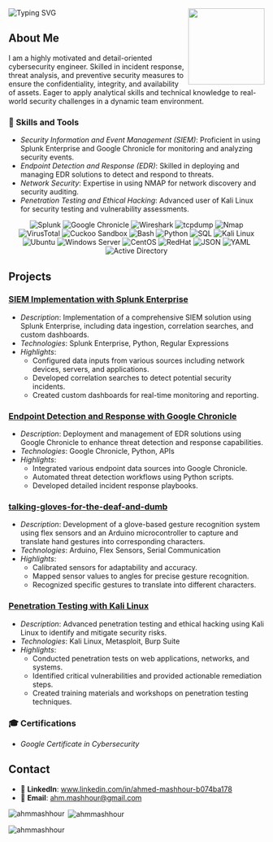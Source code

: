 <img align="right" height="150" src="https://i.giphy.com/media/v1.Y2lkPTc5MGI3NjExMjZybWx4ZXo0Y2N0anI1aHd5cWoxYmVndnlubDB5NXN2YWFxOGIybyZlcD12MV9pbnRlcm5hbF9naWZfYnlfaWQmY3Q9Zw/RDZo7znAdn2u7sAcWH/giphy.gif"  />

   </head>
<body>
    <div class="typing-svg">
                <img src="https://readme-typing-svg.herokuapp.com/?font=Righteous&size=35&center=true&vCenter=true&width=500&height=70&duration=4000&lines=Hi+There!+👋;+I'm+Ahmed+Mashhour;+Communication+Engineer;+CyberSecurity+Engineer;" alt="Typing SVG">
    </div>
</body>
</html>

## About Me
I am a highly motivated and detail-oriented cybersecurity engineer. Skilled in incident response, threat analysis, and preventive security measures to ensure the confidentiality, integrity, and availability of assets. Eager to apply analytical skills and technical knowledge to real-world security challenges in a dynamic team environment.

### 🧰 Skills and Tools
- *Security Information and Event Management (SIEM)*: Proficient in using Splunk Enterprise and Google Chronicle for monitoring and analyzing security events.
- *Endpoint Detection and Response (EDR)*: Skilled in deploying and managing EDR solutions to detect and respond to threats.
- *Network Security*: Expertise in using NMAP for network discovery and security auditing.
- *Penetration Testing and Ethical Hacking*: Advanced user of Kali Linux for security testing and vulnerability assessments.
<p align="center">
  <!-- SIEM Tools -->
  <img src="https://img.shields.io/badge/SIEM-Splunk-informational?style=flat-square&logo=splunk&logoColor=white&color=4ab197" alt="Splunk">
  <img src="https://img.shields.io/badge/SIEM-Google_Chronicle-informational?style=flat-square&logo=google&logoColor=white&color=4ab197" alt="Google Chronicle">
  
  <!-- Network and Security Tools -->
  <img src="https://img.shields.io/badge/Security-Wireshark-informational?style=flat-square&logo=wireshark&logoColor=white&color=4ab197" alt="Wireshark">
  <img src="https://img.shields.io/badge/Security-tcpdump-informational?style=flat-square&logo=wireshark&logoColor=white&color=4ab197" alt="tcpdump">
  <img src="https://img.shields.io/badge/Security-Nmap-informational?style=flat-square&logo=nmap&logoColor=white&color=4ab197" alt="Nmap">

  <!-- Malware Analysis Tools -->
  <img src="https://img.shields.io/badge/Security-VirusTotal-informational?style=flat-square&logo=virustotal&logoColor=white&color=4ab197" alt="VirusTotal">
  <img src="https://img.shields.io/badge/Security-Cuckoo_Sandbox-informational?style=flat-square&logo=sandbox&logoColor=white&color=4ab197" alt="Cuckoo Sandbox">

  <!-- Programming and Scripting -->
  <img src="https://img.shields.io/badge/Code-Bash-informational?style=flat-square&logo=gnubash&logoColor=white&color=4ab197" alt="Bash">
  <img src="https://img.shields.io/badge/Code-Python-informational?style=flat-square&logo=python&logoColor=white&color=4ab197" alt="Python">
  <img src="https://img.shields.io/badge/Database-SQL-informational?style=flat-square&logo=mysql&logoColor=white&color=4ab197" alt="SQL">

  <!-- Operating Systems -->
  <img src="https://img.shields.io/badge/OS-Kali_Linux-informational?style=flat-square&logo=kalilinux&logoColor=white&color=4ab197" alt="Kali Linux">
  <img src="https://img.shields.io/badge/OS-Ubuntu-informational?style=flat-square&logo=ubuntu&logoColor=white&color=4ab197" alt="Ubuntu">
  <img src="https://img.shields.io/badge/OS-Windows_Server-informational?style=flat-square&logo=windows&logoColor=white&color=4ab197" alt="Windows Server">
  <img src="https://img.shields.io/badge/OS-CentOS-informational?style=flat-square&logo=centos&logoColor=white&color=4ab197" alt="CentOS">
  <img src="https://img.shields.io/badge/OS-Red_Hat-informational?style=flat-square&logo=redhat&logoColor=white&color=4ab197" alt="RedHat">

  <!-- Data Formats -->
  <img src="https://img.shields.io/badge/Format-JSON-informational?style=flat-square&logo=json&logoColor=white&color=4ab197" alt="JSON">
  <img src="https://img.shields.io/badge/Format-YAML-informational?style=flat-square&logo=yaml&logoColor=white&color=4ab197" alt="YAML">

  <!-- Identity and Access -->
  <img src="https://img.shields.io/badge/Security-Active_Directory-informational?style=flat-square&logo=microsoft&logoColor=white&color=4ab197" alt="Active Directory">
</p>


## Projects
### [SIEM Implementation with Splunk Enterprise](https://github.com/yourusername/siem-splunk)
- *Description*: Implementation of a comprehensive SIEM solution using Splunk Enterprise, including data ingestion, correlation searches, and custom dashboards.
- *Technologies*: Splunk Enterprise, Python, Regular Expressions
- *Highlights*:
  - Configured data inputs from various sources including network devices, servers, and applications.
  - Developed correlation searches to detect potential security incidents.
  - Created custom dashboards for real-time monitoring and reporting.

### [Endpoint Detection and Response with Google Chronicle](https://github.com/yourusername/edr-google-chronicle)
- *Description*: Deployment and management of EDR solutions using Google Chronicle to enhance threat detection and response capabilities.
- *Technologies*: Google Chronicle, Python, APIs
- *Highlights*:
  - Integrated various endpoint data sources into Google Chronicle.
  - Automated threat detection workflows using Python scripts.
  - Developed detailed incident response playbooks.

### [talking-gloves-for-the-deaf-and-dumb](https://github.com/AhmMashhour/talking-gloves-for-the-deaf-and-dumb.git)
- *Description*: Development of a glove-based gesture recognition system using flex sensors and an Arduino microcontroller to capture and translate hand gestures into corresponding characters.
- *Technologies*: Arduino, Flex Sensors, Serial Communication
- *Highlights*:
  - Calibrated sensors for adaptability and accuracy.
  - Mapped sensor values to angles for precise gesture recognition.
  - Recognized specific gestures to translate into different characters.

### [Penetration Testing with Kali Linux](https://github.com/yourusername/pentest-kali-linux)
- *Description*: Advanced penetration testing and ethical hacking using Kali Linux to identify and mitigate security risks.
- *Technologies*: Kali Linux, Metasploit, Burp Suite
- *Highlights*:
  - Conducted penetration tests on web applications, networks, and systems.
  - Identified critical vulnerabilities and provided actionable remediation steps.
  - Created training materials and workshops on penetration testing techniques.

### 🎓 Certifications
- *Google Certificate in Cybersecurity*


## Contact
- 🔗 **LinkedIn**: www.linkedin.com/in/ahmed-mashhour-b074ba178
- 📧 **Email**: ahm.mashhour@gmail.com

<p><img align="left" src="https://github-readme-stats.vercel.app/api/top-langs?username=ahmmashhour&show_icons=true&locale=en&layout=compact" alt="ahmmashhour" /></p>

<p>&nbsp;<img align="center" src="https://github-readme-stats.vercel.app/api?username=ahmmashhour&show_icons=true&locale=en" alt="ahmmashhour" /></p>

<p><img align="center" src="https://github-readme-streak-stats.herokuapp.com/?user=ahmmashhour&" alt="ahmmashhour" /></p>





